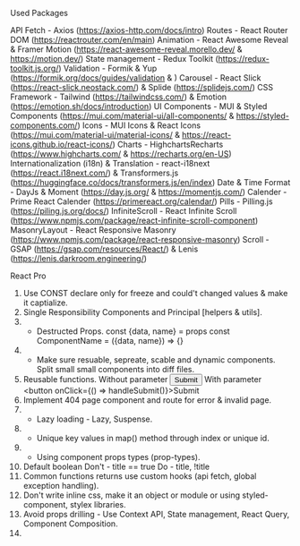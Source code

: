 Used Packages

API Fetch - Axios (https://axios-http.com/docs/intro)
Routes - React Router DOM (https://reactrouter.com/en/main)
Animation - React Awesome Reveal & Framer Motion (https://react-awesome-reveal.morello.dev/ & https://motion.dev/)
State management - Redux Toolkit (https://redux-toolkit.js.org/)
Validation - Formik & Yup (https://formik.org/docs/guides/validation & )
Carousel - React Slick (https://react-slick.neostack.com/) & Splide (https://splidejs.com/)
CSS Framework - Tailwind (https://tailwindcss.com/) & Emotion (https://emotion.sh/docs/introduction)
UI Components - MUI & Styled Components (https://mui.com/material-ui/all-components/ & https://styled-components.com/)
Icons - MUI Icons & React Icons (https://mui.com/material-ui/material-icons/ & https://react-icons.github.io/react-icons/)
Charts - HighchartsRecharts (https://www.highcharts.com/ & https://recharts.org/en-US)
Internationalization (i18n) & Translation - react-i18next (https://react.i18next.com/) & Transformers.js (https://huggingface.co/docs/transformers.js/en/index)
Date & Time Format - DayJs & Moment (https://day.js.org/ & https://momentjs.com/)
Calender - Prime React Calender (https://primereact.org/calendar/)
Pills - Pilling.js (https://piling.js.org/docs/)
InfiniteScroll - React Infinite Scroll (https://www.npmjs.com/package/react-infinite-scroll-component)
MasonryLayout - React Responsive Masonry (https://www.npmjs.com/package/react-responsive-masonry)
Scroll - GSAP (https://gsap.com/resources/React/) & Lenis (https://lenis.darkroom.engineering/)

React Pro

1. Use CONST declare only for freeze and could't changed values & make it captialize.
2. Single Responsibility Components and Principal [helpers & utils].
3. * Destructed Props.
    const {data, name} = props
    const ComponentName = ({data, name}) => {}
4. * Make sure resuable, sepreate, scable and dynamic components. Split small small components into 
   diff files.
5. Reusable functions.
   Without parameter <button onClick={handleSubmit}>Submit</button>
   With parameter    <button onClick={() => handleSubmit()}>Submit</button>
6. Implement 404 page component and route for error & invalid page.
7. * Lazy loading - Lazy, Suspense.
8. * Unique key values in map() method through index or unique id.
9. * Using component props types (prop-types).
10. Default boolean
    Don't - title == true
    Do - title, !title
11. Common functions returns use custom hooks (api fetch, global exception handling).
12. Don't write inline css, make it an object or module or using styled-component, stylex libraries.
13. Avoid props drilling - Use Context API, State management, React Query, Component Composition.
14. 
